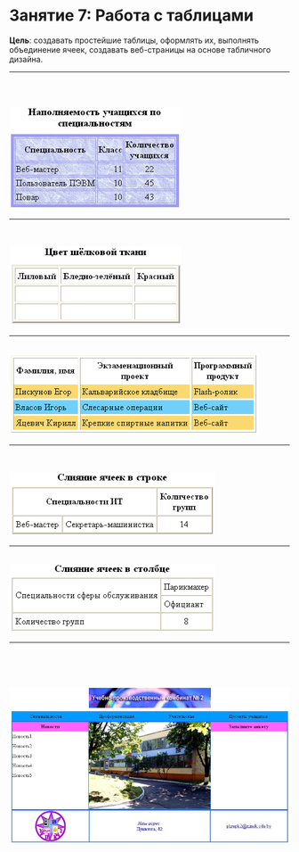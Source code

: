 # Занятие 7: Работа с таблицами

**Цель**: создавать простейшие таблицы, оформлять их, выполнять объединение ячеек, создавать веб-страницы на основе табличного дизайна.<hr><br><br>


![Простейшие таблицы](1.jpg)<hr>
<br>                     
![Вставка изображений](2.png)<hr>
<br>
![Отображение рамок](3.png)<hr> 
<br>                         
![Слияние ячеек в строке](4.png)<hr> 
<br>
![Слияние ячеек в столбце](5.png)<hr> 
<br><br><br>

![Задание. Создать веб-страницу, используя таблицы:](6.jpg)
